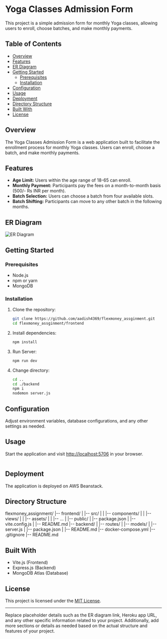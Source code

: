 

# Yoga Classes Admission Form

This project is a simple admission form for monthly Yoga classes, allowing users to enroll, choose batches, and make monthly payments.

## Table of Contents

- [Overview](#overview)
- [Features](#features)
- [ER Diagram](#er-diagram)
- [Getting Started](#getting-started)
  - [Prerequisites](#prerequisites)
  - [Installation](#installation)
- [Configuration](#configuration)
- [Usage](#usage)
- [Deployment](#deployment)
- [Directory Structure](#directory-structure)
- [Built With](#built-with)
- [License](#license)

## Overview

The Yoga Classes Admission Form is a web application built to facilitate the enrollment process for monthly Yoga classes. Users can enroll, choose a batch, and make monthly payments.

## Features

- **Age Limit:** Users within the age range of 18-65 can enroll.
- **Monthly Payment:** Participants pay the fees on a month-to-month basis (500/- Rs INR per month).
- **Batch Selection:** Users can choose a batch from four available slots.
- **Batch Shifting:** Participants can move to any other batch in the following months.

## ER Diagram
![ER Diagram]([https://github.com/aadish4369/flexmoney_assginment/blob/main/image.png)




## Getting Started

### Prerequisites

- Node.js
- npm or yarn
- MongoDB

### Installation

1. Clone the repository:

   ```bash
   git clone https://github.com/aadish4369/flexmoney_assginment.git
   cd flexmoney_assginment/frontend
   ```

2. Install dependencies:

   ```bash
   npm install
   ```
3. Run Server:

   ```bash
   npm run dev
   ```
   

4. Change directory:

   ```bash
   cd ..
   cd ./backend
   npm i
   nodemon server.js
   ```

## Configuration

Adjust environment variables, database configurations, and any other settings as needed.

## Usage

Start the application and visit [http://localhost:5706](http://localhost:5706) in your browser.

```bash

```

## Deployment

The application is deployed on AWS Beanstack.

## Directory Structure
flexmoney_assignment/
|-- frontend/
|   |-- src/
|   |   |-- components/
|   |   |-- views/
|   |   |-- assets/
|   |   |-- ...
|   |-- public/
|   |-- package.json
|   |-- vite.config.js
|   |-- README.md
|-- backend/
|   |-- routes/
|   |-- models/
|   |-- server.js
|   |-- package.json
|   |-- README.md
|-- docker-compose.yml
|-- .gitignore
|-- README.md




## Built With

- Vite.js (Frontend)
- Express.js (Backend)
- MongoDB Atlas (Database)

## License

This project is licensed under the [MIT License](LICENSE).

---

Replace placeholder details such as the ER diagram link, Heroku app URL, and any other specific information related to your project. Additionally, add more sections or details as needed based on the actual structure and features of your project.
